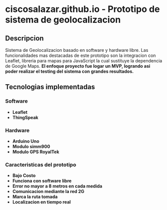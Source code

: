 # ciscosalazar.github.io - Prototipo de sistema de geolocalizacion

## Descripcion
Sistema de Geolocalizacion basado en software y hardware libre. Las funcionalidades mas
destacadas de este prototipo son la integracion con Leaflet, libreria para mapas
para JavaScript la cual sustituye la dependencia de Google Maps.
<b>
  El enfoque proyecto fue logar un MVP, logrando asi poder realizar el testing del sistema con grandes resultados.

## Tecnologias implementadas

### Software
<ul>
  <li>Leaflet</li>
  <li>ThingSpeak</li>
</ul>

### Hardware
<ul>
  <li>Arduino Uno</li>
  <li>Modulo simm900</li>
  <li>Modulo GPS RoyalTek</li>
</ul>


### Caracteristicas del prototipo
<ul>
  <li>Bajo Costo</li>
  <li>Funciona con software libre</li>
  <li>Error no mayor a 8 metros en cada medida</li>
  <li>Comunicacion mediante la red 2G</li>
  <li>Marca la ruta tomada</li>
  <li>Localizacion en tiempo real</li>
</ul>
